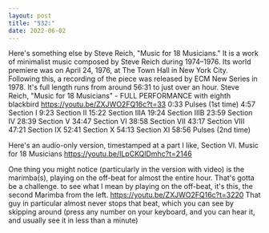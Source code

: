 ```yaml
---
layout: post
title: "532:"
date: 2022-06-02
---
```


Here's something else by Steve Reich, "Music for 18 Musicians." It is a work of minimalist music composed by Steve Reich during 1974–1976. Its world premiere was on April 24, 1976, at The Town Hall in New York City. Following this, a recording of the piece was released by ECM New Series in 1978. It's full length runs from around 56:31 to just over an hour.
 Steve Reich, "Music for 18 Musicians" - FULL PERFORMANCE with eighth blackbird
https://youtu.be/ZXJWO2FQ16c?t=33 
0:33 Pulses (1st time) 
4:57 Section I 
9:23 Section II 
15:22 Section IIIA 
19:24 Section IIIB 
23:59 Section IV 
28:39 Section V 
34:47 Section VI 
38:58 Section VII 
43:17 Section VIII 
47:21 Section IX 
52:41 Section X 
54:13 Section XI
 58:56 Pulses (2nd time)

Here's an audio-only version, timestamped at a part I like, Section VI.
 Music for 18 Musicians
https://youtu.be/ILpCKQlDmhc?t=2146

One thing you might notice (particularly in the version with video) is the marimba(s), playing on the off-beat for almost the entire hour. That's gotta be a challenge. to see what I mean by playing on the off-beat, it's this, the second Marimba from the left.
https://youtu.be/ZXJWO2FQ16c?t=3220 
That guy in particular almost never stops that beat, which you can see by skipping around (press any number on your keyboard, and you can hear it, and usually see it in less than a minute)
